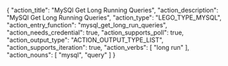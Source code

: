 {
"action_title": "MySQl Get Long Running Queries",
"action_description": "MySQl Get Long Running Queries",
"action_type": "LEGO_TYPE_MYSQL",
"action_entry_function": "mysql_get_long_run_queries",
"action_needs_credential": true,
"action_supports_poll": true,
"action_output_type": "ACTION_OUTPUT_TYPE_LIST",
"action_supports_iteration": true,
"action_verbs": [
"long run"
],
"action_nouns": [
"mysql",
"query"
]
}
